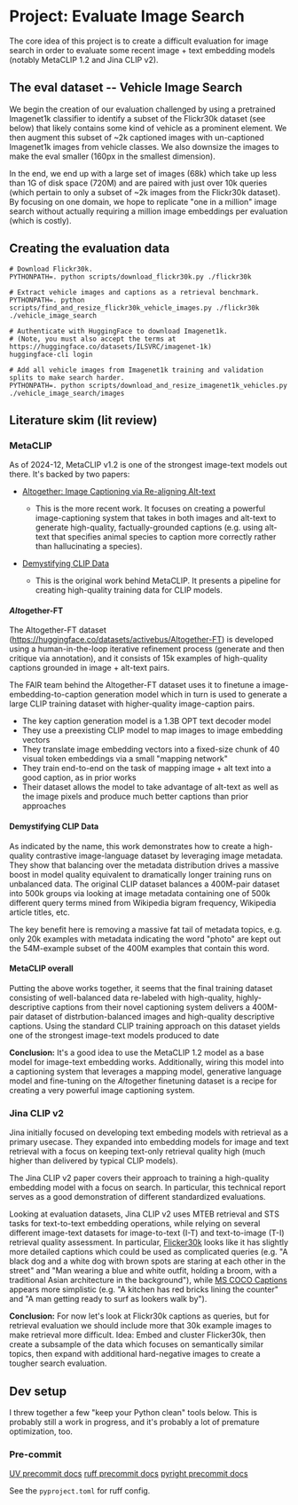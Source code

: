 # Project: Evaluate Image Search

The core idea of this project is to create a difficult evaluation for image search in order to evaluate some recent image + text embedding models (notably MetaCLIP 1.2 and Jina CLIP v2).

## The eval dataset -- Vehicle Image Search

We begin the creation of our evaluation challenged by using a pretrained Imagenet1k classifier to identify a subset of the Flickr30k dataset (see below) that likely contains some kind of vehicle as a prominent element. We then augment this subset of ~2k captioned images with un-captioned Imagenet1k images from vehicle classes. We also downsize the images to make the eval smaller (160px in the smallest dimension).

In the end, we end up with a large set of images (68k) which take up less than 1G of disk space (720M) and are paired with just over 10k queries (which pertain to only a subset of ~2k images from the Flickr30k dataset). By focusing on one domain, we hope to replicate "one in a million" image search without actually requiring a million image embeddings per evaluation (which is costly).

## Creating the evaluation data

```shell
# Download Flickr30k.
PYTHONPATH=. python scripts/download_flickr30k.py ./flickr30k

# Extract vehicle images and captions as a retrieval benchmark.
PYTHONPATH=. python scripts/find_and_resize_flickr30k_vehicle_images.py ./flickr30k ./vehicle_image_search

# Authenticate with HuggingFace to download Imagenet1k.
# (Note, you must also accept the terms at https://huggingface.co/datasets/ILSVRC/imagenet-1k)
huggingface-cli login

# Add all vehicle images from Imagenet1k training and validation splits to make search harder.
PYTHONPATH=. python scripts/download_and_resize_imagenet1k_vehicles.py ./vehicle_image_search/images
```


## Literature skim (lit review)


### MetaCLIP

As of 2024-12, MetaCLIP v1.2 is one of the strongest image-text models out there. It's backed by two papers:

- [Altogether: Image Captioning via Re-aligning Alt-text](https://arxiv.org/abs/2410.17251)
  - This is the more recent work. It focuses on creating a powerful image-captioning system that takes in both images and alt-text to generate high-quality, factually-grounded captions (e.g. using alt-text that specifies animal species to caption more correctly rather than hallucinating a species).

- [Demystifying CLIP Data](https://arxiv.org/abs/2309.16671)
  - This is the original work behind MetaCLIP. It presents a pipeline for creating high-quality training data for CLIP models.


#### *Alt*ogether-FT

The Altogether-FT dataset (https://huggingface.co/datasets/activebus/Altogether-FT) is developed using a human-in-the-loop iterative refinement process (generate and then critique via annotation), and it consists of 15k examples of high-quality captions grounded in image + alt-text pairs.

The FAIR team behind the Altogether-FT dataset uses it to finetune a image-embedding-to-caption generation model which in turn is used to generate a large CLIP training dataset with higher-quality image-caption pairs.
- The key caption generation model is a 1.3B OPT text decoder model
- They use a preexisting CLIP model to map images to image embedding vectors
- They translate image embedding vectors into a fixed-size chunk of 40 visual token embeddings via a small "mapping network"
- They train end-to-end on the task of mapping image + alt text into a good caption, as in prior works
- Their dataset allows the model to take advantage of alt-text as well as the image pixels and produce much better captions than prior approaches

#### Demystifying CLIP Data

As indicated by the name, this work demonstrates how to create a high-quality contrastive image-language dataset by leveraging image metadata. They show that balancing over the metadata distribution drives a massive boost in model quality equivalent to dramatically longer training runs on unbalanced data. The original CLIP dataset balances a 400M-pair dataset into 500k groups via looking at image metadata containing one of 500k different query terms mined from Wikipedia bigram frequency, Wikipedia article titles, etc.

The key benefit here is removing a massive fat tail of metadata topics, e.g. only 20k examples with metadata indicating the word "photo" are kept out the 54M-example subset of the 400M examples that contain this word.


#### MetaCLIP overall

Putting the above works together, it seems that the final training dataset consisting of well-balanced data re-labeled with high-quality, highly-descriptive captions from their novel captioning system delivers a 400M-pair dataset of distrbution-balanced images and high-quality descriptive captions. Using the standard CLIP training approach on this dataset yields one of the strongest image-text models produced to date

**Conclusion:** It's a good idea to use the MetaCLIP 1.2 model as a base model for image-text embedding works. Additionally, wiring this model into a captioning system that leverages a mapping model, generative language model and fine-tuning on the *Alt*ogether finetuning dataset is a recipe for creating a very powerful image captioning system.

### Jina CLIP v2

Jina initially focused on developing text embeding models with retrieval as a primary usecase. They expanded into embedding models for image and text retrieval with a focus on keeping text-only retrieval quality high (much higher than delivered by typical CLIP models).

The Jina CLIP v2 paper covers their approach to training a high-quality embedding model with a focus on search. In particular, this technical report serves as a good demonstration of different standardized evaluations.

Looking at evaluation datasets, Jina CLIP v2 uses MTEB retrieval and STS tasks for text-to-text embedding operations, while relying on several different image-text datasets for image-to-text (I-T) and text-to-image (T-I) retrieval quality assessment. In particular, [Flicker30k](https://huggingface.co/datasets/nlphuji/flickr30k?row=12) looks like it has slightly more detailed captions which could be used as complicated queries (e.g. "A black dog and a white dog with brown spots are staring at each other in the street" and "Man wearing a blue and white outfit, holding a broom, with a traditional Asian architecture in the background"), while [MS COCO Captions](https://huggingface.co/datasets/sentence-transformers/coco-captions?row=47) appears more simplistic (e.g. "A kitchen has red bricks lining the counter" and "A man getting ready to surf as lookers walk by"). 

**Conclusion:** For now let's look at Flickr30k captions as queries, but for retrieval evaluation we should include more that 30k example images to make retrieval more difficult. Idea: Embed and cluster Flicker30k, then create a subsample of the data which focuses on semantically similar topics, then expand with additional hard-negative images to create a tougher search evaluation.

## Dev setup

I threw together a few "keep your Python clean" tools below. This is probably still a work in progress, and it's probably a lot of premature optimization, too.

###  Pre-commit

[UV precommit docs](https://docs.astral.sh/uv/guides/integration/pre-commit/)
[ruff precommit docs](https://github.com/astral-sh/ruff-pre-commit)
[pyright precommit docs](https://github.com/RobertCraigie/pyright-python?tab=readme-ov-file#pre-commit)

See the `pyproject.toml` for ruff config.